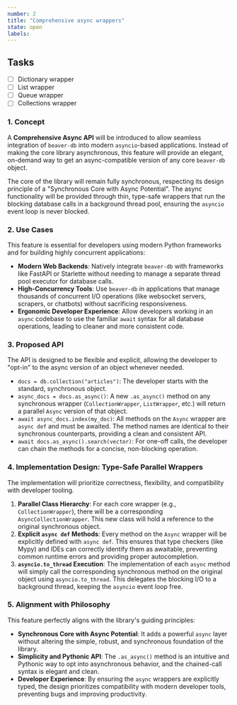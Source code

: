 ```yaml
---
number: 2
title: "Comprehensive async wrappers"
state: open
labels:
---
```


## Tasks

- [ ] Dictionary wrapper
- [ ] List wrapper
- [ ] Queue wrapper
- [ ] Collections wrapper

### 1. Concept

A **Comprehensive Async API** will be introduced to allow seamless integration of `beaver-db` into modern `asyncio`-based applications. Instead of making the core library asynchronous, this feature will provide an elegant, on-demand way to get an async-compatible version of any core `beaver-db` object.

The core of the library will remain fully synchronous, respecting its design principle of a "Synchronous Core with Async Potential". The async functionality will be provided through thin, type-safe wrappers that run the blocking database calls in a background thread pool, ensuring the `asyncio` event loop is never blocked.

### 2. Use Cases

This feature is essential for developers using modern Python frameworks and for building highly concurrent applications:

* **Modern Web Backends**: Natively integrate `beaver-db` with frameworks like FastAPI or Starlette without needing to manage a separate thread pool executor for database calls.
* **High-Concurrency Tools**: Use `beaver-db` in applications that manage thousands of concurrent I/O operations (like websocket servers, scrapers, or chatbots) without sacrificing responsiveness.
* **Ergonomic Developer Experience**: Allow developers working in an `async` codebase to use the familiar `await` syntax for all database operations, leading to cleaner and more consistent code.

### 3. Proposed API

The API is designed to be flexible and explicit, allowing the developer to "opt-in" to the async version of an object whenever needed.

* `docs = db.collection("articles")`: The developer starts with the standard, synchronous object.
* `async_docs = docs.as_async()`: A new `.as_async()` method on any synchronous wrapper (`CollectionWrapper`, `ListWrapper`, etc.) will return a parallel `Async` version of that object.
* `await async_docs.index(my_doc)`: All methods on the `Async` wrapper are `async def` and must be awaited. The method names are identical to their synchronous counterparts, providing a clean and consistent API.
* `await docs.as_async().search(vector)`: For one-off calls, the developer can chain the methods for a concise, non-blocking operation.

### 4. Implementation Design: Type-Safe Parallel Wrappers

The implementation will prioritize correctness, flexibility, and compatibility with developer tooling.

1.  **Parallel Class Hierarchy**: For each core wrapper (e.g., `CollectionWrapper`), there will be a corresponding `AsyncCollectionWrapper`. This new class will hold a reference to the original synchronous object.
2.  **Explicit `async def` Methods**: Every method on the `Async` wrapper will be explicitly defined with `async def`. This ensures that type checkers (like Mypy) and IDEs can correctly identify them as awaitable, preventing common runtime errors and providing proper autocompletion.
3.  **`asyncio.to_thread` Execution**: The implementation of each `async` method will simply call the corresponding synchronous method on the original object using `asyncio.to_thread`. This delegates the blocking I/O to a background thread, keeping the `asyncio` event loop free.

### 5. Alignment with Philosophy

This feature perfectly aligns with the library's guiding principles:

* **Synchronous Core with Async Potential**: It adds a powerful `async` layer without altering the simple, robust, and synchronous foundation of the library.
* **Simplicity and Pythonic API**: The `.as_async()` method is an intuitive and Pythonic way to opt into asynchronous behavior, and the chained-call syntax is elegant and clean.
* **Developer Experience**: By ensuring the `async` wrappers are explicitly typed, the design prioritizes compatibility with modern developer tools, preventing bugs and improving productivity.